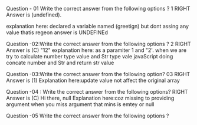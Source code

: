 
Question - 01  Write the correct answer from the following options ?
1 RIGHT Answer is (undefined).

explanation here: declared a variable named (greetign) but dont assing any value thatis regeon answer is  UNDEFINEd

Question -02:Write the correct answer from the following options ?
2 RIGHT Answer is (C) "12"
 explanation here: as a paramiter 1 and "2'. when we are try to calculate  number type value and Str type vale  javaScript  doing concate number and Str and return str value

 Question -03:Write the correct answer from the following option?
 03 RIGHT Answer is (1)
 Explanation here:update value not affect the original array


 Question -04 : Write the correct answer from the following options?
RIGHT Answer is  (C) Hi there, null
 Explanation here:coz missing to providing argument when you miss argument that mins is emtey or null


 Question -05 Write the correct answer from the following options ?

 